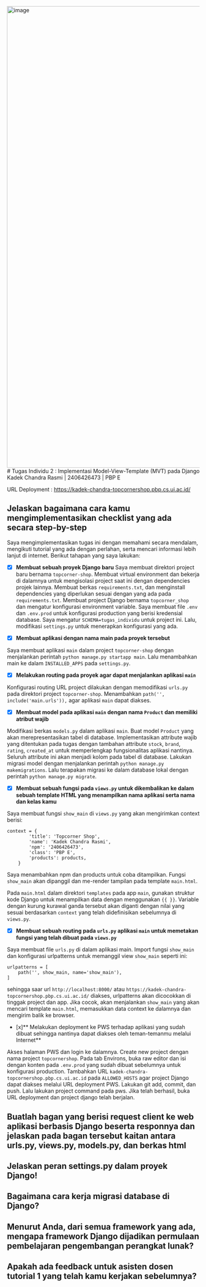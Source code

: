 <img width="1584" height="1208" alt="image" src="https://github.com/user-attachments/assets/0ae08a4f-aebf-4315-8a49-84b1b0e7ec1a" /># Tugas Individu 2 : Implementasi Model-View-Template (MVT) pada Django
Kadek Chandra Rasmi | 2406426473 | PBP E

URL Deployment : https://kadek-chandra-topcornershop.pbp.cs.ui.ac.id/
 
## Jelaskan bagaimana cara kamu mengimplementasikan checklist yang ada secara step-by-step 
Saya mengimplementasikan tugas ini dengan memahami secara mendalam, mengikuti tutorial yang ada dengan perlahan, serta mencari informasi lebih lanjut di internet. Berikut tahapan yang saya lakukan:
- [x] **Membuat sebuah proyek Django baru**
Saya membuat direktori project baru bernama `topcorner-shop`. Membuat virtual environment dan bekerja di dalamnya untuk mengisolasi project saat ini dengan dependencies projek lainnya. Membuat berkas `requirements.txt`, dan menginstall dependencies yang diperlukan sesuai dengan yang ada pada `requirements.txt`. Membuat project Django bernama `topcorner_shop` dan mengatur konfigurasi environment variable. Saya membuat file `.env` dan `.env.prod` untuk konfigurasi production yang berisi kredensial database. Saya mengatur `SCHEMA=tugas_individu` untuk project ini. Lalu, modifikasi `settings.py` untuk menerapkan konfigurasi yang ada. 

- [x] **Membuat aplikasi dengan nama main pada proyek tersebut**

Saya membuat aplikasi `main` dalam project `topcorner-shop` dengan menjalankan perintah `python manage.py startapp main`. Lalu menambahkan main ke dalam `INSTALLED_APPS` pada `settings.py`.

- [x] **Melakukan routing pada proyek agar dapat menjalankan aplikasi `main`**

Konfigurasi routing URL project dilakukan dengan memodifikasi `urls.py` pada direktori project `topcorner-shop`. Menambahkan `path('', include('main.urls')),` agar aplikasi `main` dapat diakses.

- [x] **Membuat model pada aplikasi `main` dengan nama `Product` dan memiliki atribut wajib**

Modifikasi berkas `models.py` dalam aplikasi `main`. Buat model `Product` yang akan merepresentasikan tabel di database. Implementasikan attribute wajib yang ditentukan pada tugas dengan tambahan attribute `stock`, `brand`, `rating`, `created_at` untuk memperlengkap fungsionalitas aplikasi nantinya. Seluruh attribute ini akan menjadi kolom pada tabel di database. Lakukan migrasi model dengan menjalankan perintah `python manage.py makemigrations`. Lalu terapakan migrasi ke dalam database lokal dengan perintah `python manage.py migrate`.

- [x] **Membuat sebuah fungsi pada `views.py` untuk dikembalikan ke dalam sebuah template HTML yang menampilkan nama aplikasi serta nama dan kelas kamu**

Saya membuat fungsi `show_main` di `views.py` yang akan mengirimkan context berisi:
```
context = {
        'title': 'Topcorner Shop',
        'name': 'Kadek Chandra Rasmi',
        'npm': '2406426473',
        'class': 'PBP E',
        'products': products,
    }
```
Saya menambahkan npm dan products untuk coba ditampilkan. Fungsi `show_main` akan dipanggil dan me-render tampilan pada template `main.html`.

Pada `main.html` dalam direktori `templates` pada app `main`, gunakan struktur kode Django untuk menampilkan data dengan menggunakan `{{ }}`. Variable dengan kurung kurawal ganda tersebut akan diganti dengan nilai yang sesuai berdasarkan `context` yang telah didefinisikan sebelumnya di `views.py`.

- [x] **Membuat sebuah routing pada `urls.py` aplikasi `main` untuk memetakan fungsi yang telah dibuat pada `views.py`**

Saya membuat file `urls.py` di dalam aplikasi main. Import fungsi `show_main` dan konfigurasi urlpatterns untuk memanggil view `show_main` seperti ini:
```
urlpatterns = [
    path('', show_main, name='show_main'),
]
```
sehingga saar url `http://localhost:8000/` atau `https://kadek-chandra-topcornershop.pbp.cs.ui.ac.id/` diakses, urlpatterns akan dicocokkan di tinggak project dan app. Jika cocok, akan menjalankan `show_main` yang akan mencari template `main.html`, memasukkan data context ke dalamnya dan mengirim balik ke browser.

- [x]** Melakukan deployment ke PWS terhadap aplikasi yang sudah dibuat sehingga nantinya dapat diakses oleh teman-temanmu melalui Internet**

Akses halaman PWS dan login ke dalamnya. Create new project dengan nama project `topcornershop`. Pada tab Environs, buka raw editor dan isi dengan konten pada `.env.prod` yang sudah dibuat sebelumnya untuk konfigurasi production. Tambahkan URL `kadek-chandra-topcornershop.pbp.cs.ui.ac.id` pada `ALLOWED_HOSTS` agar project Django dapat diakses melalui URL deployment PWS. Lakukan git add, commit, dan push. Lalu lakukan project command pada pws. Jika telah berhasil, buka URL deployment dan project django telah berjalan. 

## Buatlah bagan yang berisi request client ke web aplikasi berbasis Django beserta responnya dan jelaskan pada bagan tersebut kaitan antara urls.py, views.py, models.py, dan berkas html


## Jelaskan peran settings.py dalam proyek Django!


## Bagaimana cara kerja migrasi database di Django?


## Menurut Anda, dari semua framework yang ada, mengapa framework Django dijadikan permulaan pembelajaran pengembangan perangkat lunak?


## Apakah ada feedback untuk asisten dosen tutorial 1 yang telah kamu kerjakan sebelumnya?
